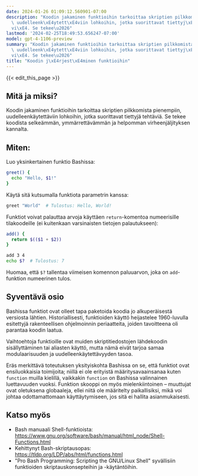 ```yaml
---
date: 2024-01-26 01:09:12.560901-07:00
description: "Koodin jakaminen funktioihin tarkoittaa skriptien pilkkomista pienempiin,\
  \ uudelleenk\xE4ytett\xE4viin lohkoihin, jotka suorittavat tiettyj\xE4 teht\xE4\
  vi\xE4. Se tekee\u2026"
lastmod: '2024-02-25T18:49:53.656247-07:00'
model: gpt-4-1106-preview
summary: "Koodin jakaminen funktioihin tarkoittaa skriptien pilkkomista pienempiin,\
  \ uudelleenk\xE4ytett\xE4viin lohkoihin, jotka suorittavat tiettyj\xE4 teht\xE4\
  vi\xE4. Se tekee\u2026"
title: "Koodin j\xE4rjest\xE4minen funktioihin"
---
```


{{< edit_this_page >}}

## Mitä ja miksi?
Koodin jakaminen funktioihin tarkoittaa skriptien pilkkomista pienempiin, uudelleenkäytettäviin lohkoihin, jotka suorittavat tiettyjä tehtäviä. Se tekee koodista selkeämmän, ymmärrettävämmän ja helpomman virheenjäljityksen kannalta.

## Miten:
Luo yksinkertainen funktio Bashissa:

```Bash
greet() {
  echo "Hello, $1!"
}
```

Käytä sitä kutsumalla funktiota parametrin kanssa:

```Bash
greet "World"  # Tulostus: Hello, World!
```

Funktiot voivat palauttaa arvoja käyttäen `return`-komentoa numeerisille tilakoodeille (ei kuitenkaan varsinaisten tietojen palautukseen):

```Bash
add() {
  return $(($1 + $2))
}

add 3 4
echo $?  # Tulostus: 7
```

Huomaa, että `$?` tallentaa viimeisen komennon paluuarvon, joka on `add`-funktion numeerinen tulos.

## Syventävä osio
Bashissa funktiot ovat olleet tapa paketoida koodia jo alkuperäisestä versiosta lähtien. Historiallisesti, funktioiden käyttö heijastelee 1960-luvulla esitettyjä rakenteellisen ohjelmoinnin periaatteita, joiden tavoitteena oli parantaa koodin laatua.

Vaihtoehtoja funktioille ovat muiden skriptitiedostojen lähdekoodin sisällyttäminen tai aliasten käyttö, mutta nämä eivät tarjoa samaa modulaarisuuden ja uudelleenkäytettävyyden tasoa.

Eräs merkittävä toteutuksen yksityiskohta Bashissa on se, että funktiot ovat ensiluokkaisia toimijoita; niillä ei ole erityistä määritysavaainsanaa kuten `function` muilla kielillä, vaikkakin `function` on Bashissa valinnainen luettavuuden vuoksi. Funktion skooppi on myös mielenkiintoinen – muuttujat ovat oletuksena globaaleja, ellei niitä ole määritelty paikallisiksi, mikä voi johtaa odottamattomaan käyttäytymiseen, jos sitä ei hallita asianmukaisesti.

## Katso myös
- Bash manuaali Shell-funktioista: https://www.gnu.org/software/bash/manual/html_node/Shell-Functions.html
- Kehittynyt Bash-skriptausopas: https://tldp.org/LDP/abs/html/functions.html
- "Pro Bash Programming: Scripting the GNU/Linux Shell" syvällisiin funktioiden skriptauskonsepteihin ja -käytäntöihin.
